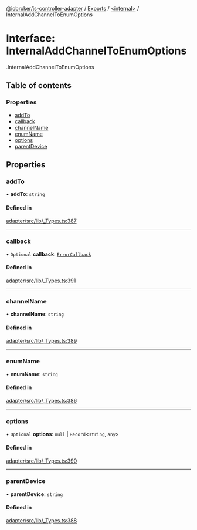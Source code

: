 [@iobroker/js-controller-adapter](../README.md) / [Exports](../modules.md) / [<internal\>](../modules/internal_.md) / InternalAddChannelToEnumOptions

# Interface: InternalAddChannelToEnumOptions

[<internal>](../modules/internal_.md).InternalAddChannelToEnumOptions

## Table of contents

### Properties

- [addTo](internal_.InternalAddChannelToEnumOptions.md#addto)
- [callback](internal_.InternalAddChannelToEnumOptions.md#callback)
- [channelName](internal_.InternalAddChannelToEnumOptions.md#channelname)
- [enumName](internal_.InternalAddChannelToEnumOptions.md#enumname)
- [options](internal_.InternalAddChannelToEnumOptions.md#options)
- [parentDevice](internal_.InternalAddChannelToEnumOptions.md#parentdevice)

## Properties

### addTo

• **addTo**: `string`

#### Defined in

[adapter/src/lib/_Types.ts:387](https://github.com/ioBroker/ioBroker.js-controller/blob/0b3c6e0e/packages/adapter/src/lib/_Types.ts#L387)

___

### callback

• `Optional` **callback**: [`ErrorCallback`](../modules/internal_.md#errorcallback)

#### Defined in

[adapter/src/lib/_Types.ts:391](https://github.com/ioBroker/ioBroker.js-controller/blob/0b3c6e0e/packages/adapter/src/lib/_Types.ts#L391)

___

### channelName

• **channelName**: `string`

#### Defined in

[adapter/src/lib/_Types.ts:389](https://github.com/ioBroker/ioBroker.js-controller/blob/0b3c6e0e/packages/adapter/src/lib/_Types.ts#L389)

___

### enumName

• **enumName**: `string`

#### Defined in

[adapter/src/lib/_Types.ts:386](https://github.com/ioBroker/ioBroker.js-controller/blob/0b3c6e0e/packages/adapter/src/lib/_Types.ts#L386)

___

### options

• `Optional` **options**: ``null`` \| `Record`<`string`, `any`\>

#### Defined in

[adapter/src/lib/_Types.ts:390](https://github.com/ioBroker/ioBroker.js-controller/blob/0b3c6e0e/packages/adapter/src/lib/_Types.ts#L390)

___

### parentDevice

• **parentDevice**: `string`

#### Defined in

[adapter/src/lib/_Types.ts:388](https://github.com/ioBroker/ioBroker.js-controller/blob/0b3c6e0e/packages/adapter/src/lib/_Types.ts#L388)
